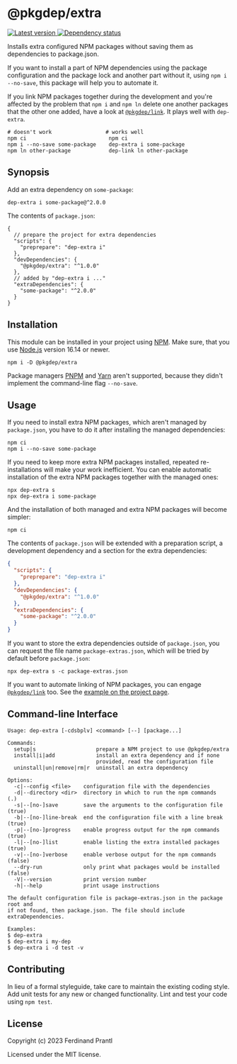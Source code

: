 # @pkgdep/extra

[![Latest version](https://img.shields.io/npm/v/@pkgdep/extra)
 ![Dependency status](https://img.shields.io/librariesio/release/npm/@pkgdep/extra)
](https://www.npmjs.com/package/@pkgdep/extra)

Installs extra configured NPM packages without saving them as dependencies to package.json.

If you want to install a part of NPM dependencies using the package configuration and the package lock and another part without it, using `npm i --no-save`, this package will help you to automate it.

If you link NPM packages together during the development and you're affected by the problem that `npm i` and `npm ln` delete one another packages that the other one added, have a look at [`@pkgdep/link`]. It plays well with `dep-extra`.

    # doesn't work                 # works well
    npm ci                          npm ci
    npm i --no-save some-package    dep-extra i some-package
    npm ln other-package            dep-link ln other-package

## Synopsis

Add an extra dependency on `some-package`:

    dep-extra i some-package@^2.0.0

The contents of `package.json`:

```jsonc
{
  // prepare the project for extra dependencies
  "scripts": {
    "preprepare": "dep-extra i"
  },
  "devDependencies": {
    "@pkgdep/extra": "^1.0.0"
  },
  // added by "dep-extra i ..."
  "extraDependencies": {
    "some-package": "^2.0.0"
  }
}
```

## Installation

This module can be installed in your project using [NPM]. Make sure, that you use [Node.js] version 16.14 or newer.

    npm i -D @pkgdep/extra

Package managers [PNPM] and [Yarn] aren't supported, because they didn't implement the command-line flag `--no-save`.

## Usage

If you need to install extra NPM packages, which aren't managed by `package.json`, you have to do it after installing the managed dependencies:

    npm ci
    npm i --no-save some-package

If you need to keep more extra NPM packages installed, repeated re-installations will make your work inefficient. You can enable automatic installation of the extra NPM packages together with the managed ones:

    npx dep-extra s
    npx dep-extra i some-package

And the installation of both managed and extra NPM packages will become simpler:

    npm ci

The contents of `package.json` will be extended with a preparation script, a development dependency and a section for the extra dependencies:

```json
{
  "scripts": {
    "preprepare": "dep-extra i"
  },
  "devDependencies": {
    "@pkgdep/extra": "^1.0.0"
  },
  "extraDependencies": {
    "some-package": "^2.0.0"
  }
}
```

If you want to store the extra dependencies outside of `package.json`, you can request the file name `package-extras.json`, which will be tried by default before `package.json`:

    npx dep-extra s -c package-extras.json

If you want to automate linking of NPM packages, you can engage [`@pkgdep/link`] too. See the [example on the project page].

## Command-line Interface

    Usage: dep-extra [-cdsbplv] <command> [--] [package...]

    Commands:
      setup|s                   prepare a NPM project to use @pkgdep/extra
      install|i|add             install an extra dependency and if none
                                provided, read the configuration file
      uninstall|un|remove|rm|r  uninstall an extra dependency

    Options:
      -c|--config <file>    configuration file with the dependencies
      -d|--directory <dir>  directory in which to run the npm commands   (.)
      -s|--[no-]save        save the arguments to the configuration file (true)
      -b|--[no-]line-break  end the configuration file with a line break (true)
      -p|--[no-]progress    enable progress output for the npm commands  (true)
      -l|--[no-]list        enable listing the extra installed packages  (true)
      -v|--[no-]verbose     enable verbose output for the npm commands   (false)
      --dry-run             only print what packages would be installed  (false)
      -V|--version          print version number
      -h|--help             print usage instructions

    The default configuration file is package-extras.json in the package root and
    if not found, then package.json. The file should include extraDependencies.

    Examples:
    $ dep-extra
    $ dep-extra i my-dep
    $ dep-extra i -d test -v

## Contributing

In lieu of a formal styleguide, take care to maintain the existing coding style.  Add unit tests for any new or changed functionality. Lint and test your code using `npm test`.

## License

Copyright (c) 2023 Ferdinand Prantl

Licensed under the MIT license.

[Node.js]: http://nodejs.org/
[NPM]: https://www.npmjs.com/
[PNPM]: https://pnpm.io/
[Yarn]: https://yarnpkg.com/
[`@pkgdep/link`]: https://www.npmjs.com/package/@pkgdep/link
[example on the project page]: ../../README.md#extra-and-link
